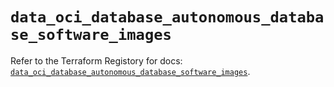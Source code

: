 # `data_oci_database_autonomous_database_software_images`

Refer to the Terraform Registory for docs: [`data_oci_database_autonomous_database_software_images`](https://registry.terraform.io/providers/oracle/oci/6.18.0/docs/data-sources/database_autonomous_database_software_images).
